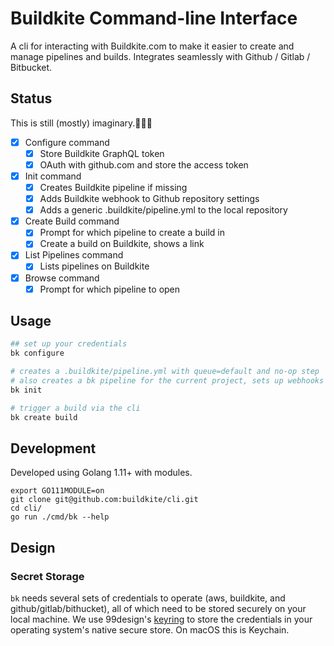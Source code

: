 # Buildkite Command-line Interface

A cli for interacting with Buildkite.com to make it easier to create and manage
pipelines and builds. Integrates seamlessly with Github / Gitlab / Bitbucket.

## Status

This is still (mostly) imaginary.🤔🦄🦑

 * [x] Configure command
   * [x] Store Buildkite GraphQL token
   * [x] OAuth with github.com and store the access token
 * [x] Init command
   * [x] Creates Buildkite pipeline if missing
   * [x] Adds Buildkite webhook to Github repository settings
   * [x] Adds a generic .buildkite/pipeline.yml to the local repository
 * [x] Create Build command
   * [x] Prompt for which pipeline to create a build in
   * [x] Create a build on Buildkite, shows a link
 * [x] List Pipelines command
   * [x] Lists pipelines on Buildkite
 * [x] Browse command
   * [x] Prompt for which pipeline to open
## Usage

```bash
## set up your credentials
bk configure

# creates a .buildkite/pipeline.yml with queue=default and no-op step
# also creates a bk pipeline for the current project, sets up webhooks in github/bitbucket
bk init

# trigger a build via the cli
bk create build
```

## Development

Developed using Golang 1.11+ with modules.

```
export GO111MODULE=on
git clone git@github.com:buildkite/cli.git
cd cli/
go run ./cmd/bk --help
```

## Design

### Secret Storage

`bk` needs several sets of credentials to operate (aws, buildkite, and github/gitlab/bithucket), all of which need to be stored securely on your local machine. We use 99design's [keyring](https://github.com/99designs/keyring) to store the credentials in your operating system's native secure store. On macOS this is Keychain.

